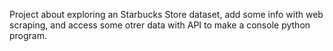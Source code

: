 Project about exploring an Starbucks Store dataset, add some info with web scraping, and access some otrer data with API to make a console python program.
